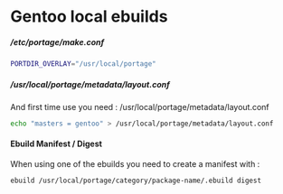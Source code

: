 # Gentoo local ebuilds

##### /etc/portage/make.conf
```bash
PORTDIR_OVERLAY="/usr/local/portage"
```

##### /usr/local/portage/metadata/layout.conf
And first time use you need : /usr/local/portage/metadata/layout.conf

```bash
echo "masters = gentoo" > /usr/local/portage/metadata/layout.conf
```

#### Ebuild Manifest / Digest
When using one of the ebuilds you need to create a manifest with :

```bash
ebuild /usr/local/portage/category/package-name/.ebuild digest
```
